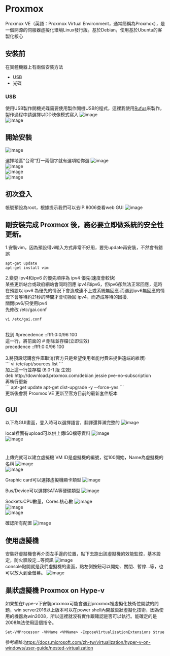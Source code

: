 # Proxmox

Proxmox VE（英語：Proxmox Virtual Environment，通常簡稱為Proxmox），是一個開源的伺服器虛擬化環境Linux發行版。基於Debian，使用基於Ubuntu的客製化核心

## 安裝前

在實體機器上有兩個安裝方法
- USB
- 光碟

### USB
使用USB製作開機光碟需要使用製作開機USB的程式，這裡我使用<a href="https://rufus.ie/">Rufus</a>來製作，製作過程中請選擇以DD映像模式寫入
![image](proxmox/usb-1.PNG)</br>
![image](proxmox/usb-2.PNG)</br>

## 開始安裝

![image](proxmox/install-1.PNG)</br>

選擇地區"台灣"打一兩個字就有選項給你選
![image](proxmox/install-2.PNG)</br>
![image](proxmox/install-3.PNG)</br>
![image](proxmox/install-4.PNG)</br>
![image](proxmox/install-5.PNG)</br>

## 初次登入

帳號預設為root，根據提示我們可以去IP:8006查看web GUI
![image](proxmox/start1.PNG)</br>

## 剛安裝完成 Proxmox 後，務必要立即做系統的安全性更新。

1.安裝vim，因為預設得vi輸入方式非常不好用，要先update再安裝，不然會有錯誤

```
apt-get update
apt-get install vim
```


2.變更 ipv4和ipv6 的優先順序為 ipv4 優先(速度會較快)<br>
某些更新站台或政府網站會同時回應 ipv4和ipv6，但ipv6卻無法正常回應，這時在預設以 ipv6 為優先的情況下會造成連不上或系統無回應.而遇到ipv6無回應的情況下會等待約21秒的時間才會切換回 ipv4，而造成等待的困擾.
<br>
關閉ipv6/只使用ipv4<br>
先修改 /etc/gai.conf<br>
```
vi /etc/gai.conf
```
<br>
找到
#precedence ::ffff:0:0/96  100<br>
這一行，將前面的 # 刪除並存檔(立即生效)<br>
precedence ::ffff:0:0/96  100<br>

<br>
3.將預設認購套件庫取消(官方只是希望使用者能付費來提供遠端的維護)<br>
```
vi /etc/apt/sources.list
```
<br>
加上這一行並存檔 (6.0-1 版 生效)<br>
deb http://download.proxmox.com/debian jessie pve-no-subscription<br>
再執行更新<br>
```
apt-get update
apt-get dist-upgrade -y --force-yes
```
<br>
更新後會將 Proxmox VE 更新至官方目前的最新套件版本

## GUI

以下為GUI畫面，登入時可以選擇語言，翻譯還算滿完整的
![image](proxmox/start2.PNG)</br>

local裡面有upload可以供上傳ISO檔等資料
![image](proxmox/start3.PNG)</br>
![image](proxmox/start4.PNG)</br>

# 

上傳完就可以建立虛擬機 VM ID是虛擬機的編號，從100開始，Name為虛擬機的名稱
![image](proxmox/start5.PNG)</br>
![image](proxmox/start6.PNG)</br>

Graphic card可以選擇虛擬機顯卡類型
![image](proxmox/start7.PNG)</br>

Bus/Device可以選擇SATA等硬碟類型
![image](proxmox/start8.PNG)</br>

Sockets:CPU數量，Cores:核心數
![image](proxmox/start9.PNG)</br>
![image](proxmox/start10.PNG)</br>
![image](proxmox/start11.PNG)</br>

確認所有配置
![image](proxmox/start12.PNG)</br>

## 使用虛擬機

安裝好虛擬機會再介面左手邊的位置，點下去跑出該虛擬機的效能監控，基本設定，防火牆設定...等資訊
![image](proxmox/vm-1.PNG)</br>
console點開就是我們虛擬機的畫面，點左側按鈕可以開始、關閉、暫停...等，也可以放大到全螢幕。
![image](proxmox/vm-2.PNG)</br>

## 巢狀虛擬機 Proxmox on Hype-v

如果想在hype-v下安裝proxmox可能會遇到proxmox裡虛擬化技術位開啟的問題，win server2016以上版本可以在power shell內開啟巢狀虛擬化技術，因為使用的機器為win2008，所以這裡就沒有實作跟確認是否可以執行。能確定的是2008無法使用這個指令。
```
Set-VMProcessor -VMName <VMName> -ExposeVirtualizationExtensions $true
```
參考網址:https://docs.microsoft.com/zh-tw/virtualization/hyper-v-on-windows/user-guide/nested-virtualization


